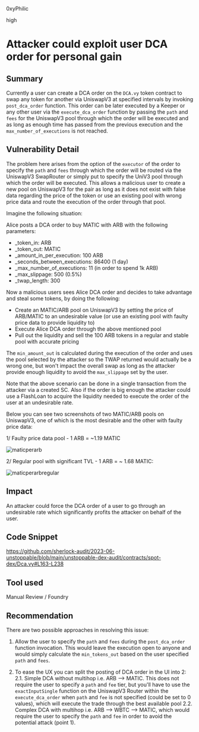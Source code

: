 0xyPhilic

high

# Attacker could exploit user DCA order for personal gain

## Summary

Currently a user can create a DCA order on the `DCA.vy` token contract to swap any token for another via UniswapV3 at specified intervals by invoking `post_dca_order` function. This order can be later executed by a Keeper or any other user via the `execute_dca_order` function by passing the `path` and `fees` for the UniswapV3 pool through which the order will be executed and as long as enough time has passed from the previous execution and the `max_number_of_executions` is not reached.

## Vulnerability Detail

The problem here arises from the option of the `executor` of the order to specify the `path` and `fees` through which the order will be routed via the UniswapV3 SwapRouter or simply put to specify the UniV3 pool through which the order will be executed. This allows a malicious user to create a new pool on UniswapV3 for the pair as long as it does not exist with false data regarding the price of the token or use an existing pool with wrong price data and route the execution of the order through that pool. 

Imagine the following situation:

Alice posts a DCA order to buy MATIC with ARB with the following parameters:
- _token_in: ARB
- _token_out: MATIC
- _amount_in_per_execution: 100 ARB
- _seconds_between_executions: 86400 (1 day)
- _max_number_of_executions: 11 (in order to spend 1k ARB)
- _max_slippage: 500 (0.5%)
- _twap_length: 300

Now a malicious users sees Alice DCA order and decides to take advantage and steal some tokens, by doing the following:

- Create an MATIC/ARB pool on UniswapV3 by setting the price of ARB/MATIC to an undesirable value (or use an existing pool with faulty price data to provide liquidity to)
- Execute Alice DCA order through the above mentioned pool
- Pull out the liquidity and sell the 100 ARB tokens in a regular and stable pool with accurate pricing

The `min_amount_out` is calculated during the execution of the order and uses the pool selected by the attacker so the TWAP returned would actually be a wrong one, but won't impact the overall swap as long as the attacker provide enough liquidity to avoid the `max_slippage` set by the user. 

Note that the above scenario can be done in a single transaction from the attacker via a created SC. Also if the order is big enough the attacker could use a FlashLoan to acquire the liquidity needed to execute the order of the user at an undesirable rate.

Below you can see two screenshots of two MATIC/ARB pools on UniswapV3, one of which is the most desirable and the other with faulty price data:

1/ Faulty price data pool - 1 ARB = ~1.19 MATIC

![maticperarb](https://github.com/sherlock-audit/2023-06-unstoppable-0xyPhilic/assets/60351561/fcacaf1a-309c-4e49-a559-bc0234874cf8)

2/ Regular pool with significant TVL - 1 ARB = ~ 1.68 MATIC:

![maticperarbregular](https://github.com/sherlock-audit/2023-06-unstoppable-0xyPhilic/assets/60351561/67bc355c-9fbc-4a12-95c0-b4aba3027959)

## Impact

An attacker could force the DCA order of a user to go through an undesirable rate which significantly profits the attacker on behalf of the user.

## Code Snippet

https://github.com/sherlock-audit/2023-06-unstoppable/blob/main/unstoppable-dex-audit/contracts/spot-dex/Dca.vy#L163-L238

## Tool used

Manual Review / Foundry

## Recommendation

There are two possible approaches in resolving this issue:

1. Allow the user to specify the `path` and `fees` during the `post_dca_order` function invocation. This would leave the execution open to anyone and would simply calculate the `min_tokens_out` based on the user specified `path` and `fees`.

2. To ease the UX you can split the posting of DCA order in the UI into 2:
2.1. Simple DCA without multihop i.e. ARB --> MATIC. This does not require the user to specify a `path` and `fee` tier, but you'll have to use the `exactInputSingle` function on the UniswapV3 Router within the `execute_dca_order` when `path` and `fee` is not specified (could be set to 0 values), which will execute the trade through the best available pool
2.2. Complex DCA with multihop i.e. ARB --> WBTC --> MATIC, which would require the user to specify the `path` and `fee` in order to avoid the potential attack (point 1).
